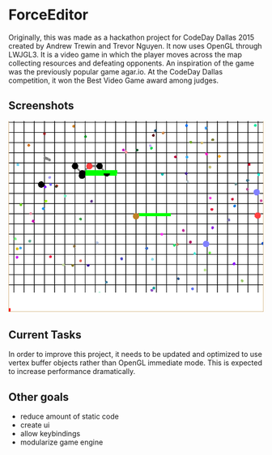 # ForceEditor
Originally, this was made as a hackathon project for CodeDay Dallas 2015 created by Andrew Trewin and Trevor Nguyen. It now uses OpenGL through LWJGL3. It is a video game in which the player moves across the map collecting resources and defeating opponents. An inspiration of the game was the previously popular game agar.io. At the CodeDay Dallas competition, it won the Best Video Game award among judges.

## Screenshots

![Starting out in ForceEditor](images/screenshot1.png)

## Current Tasks
In order to improve this project, it needs to be updated and optimized to use vertex buffer objects rather than OpenGL immediate mode. This is expected to increase performance dramatically.

## Other goals

* reduce amount of static code
* create ui
* allow keybindings
* modularize game engine
